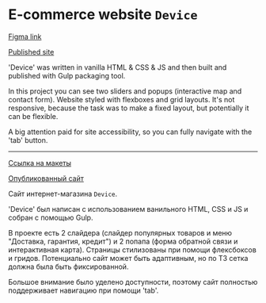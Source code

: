 # E-commerce website `Device`

[Figma link](https://www.figma.com/file/FydeLYS88UFBBx85TJeYAz/Device?node-id=0%3A1)

[Published site](https://artcherenkov-portfolio.github.io/device/)


'Device' was written in vanilla HTML & CSS & JS and then built and published with Gulp packaging tool.

In this project you can see two sliders and popups (interactive map and contact form). Website styled with flexboxes and grid layouts. It's not responsive, because the task was to make a fixed layout, but potentially it can be flexible. 

A big attention paid for site accessibility, so you can fully navigate with the 'tab' button.

----

[Ссылка на макеты](https://www.figma.com/file/FydeLYS88UFBBx85TJeYAz/Device?node-id=0%3A1)

[Опубликованный сайт](https://artcherenkov-portfolio.github.io/device/)

 Сайт интернет-магазина `Device`.
 
 'Device' был написан с использованием ванильного HTML, CSS и JS и собран с помощью Gulp.
 
 В проекте есть 2 слайдера (слайдер популярных товаров и меню "Доставка, гарантия, кредит") и 2 попапа (форма обратной связи и интерактивная карта). Страницы стилизованы при помощи флексбоксов и гридов. Потенциально сайт может быть адаптивным, но по ТЗ сетка должна была быть фиксированной.
 
 Большое внимание было уделено доступности, поэтому сайт полностью поддерживает навигацию при помощи 'tab'.
